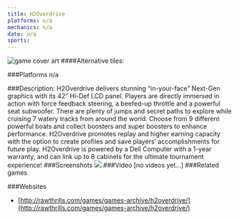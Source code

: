 ```yaml
---
title: H2Overdrive
platforms: n/a
mechanics: n/a
date: n/a
sports: 
---
```

![game cover art](//images.igdb.com/igdb/image/upload/t_cover_big/t1vn9szxlzx2l3hwoo8o.jpg "Logo Title Text 1")
####Alternative tiles:

###Platforms
n/a

###Description:
H2Overdrive delivers stunning “in-your-face” Next-Gen graphics with its 42” Hi-Def LCD panel. Players are directly immersed in action with force feedback steering, a beefed-up throttle and a powerful seat subwoofer. There are plenty of jumps and secret paths to explore while cruising 7 watery tracks from around the world. Choose from 9 different powerful boats and collect boosters and super boosters to enhance performance. H2Overdrive promotes replay and higher earning capacity with the option to create profiles and save players’ accomplishments for future play. H2Overdrive is powered by a Dell Computer with a 1-year warranty, and can link up to 8 cabinets for the ultimate tournament experience!
###Screenshots
<a target="_blank" rel="noopener noreferrer" href="//images.igdb.com/igdb/image/upload/t_cover_big/i1ituckha2z0kuigxxvi.jpg"><img src="//images.igdb.com/igdb/image/upload/t_thumb/i1ituckha2z0kuigxxvi.jpg"/></a>
###Video
[no videos yet...]
###Related games

###Websites
* [http://rawthrills.com/games/games-archive/h2overdrive/](http://rawthrills.com/games/games-archive/h2overdrive/)
